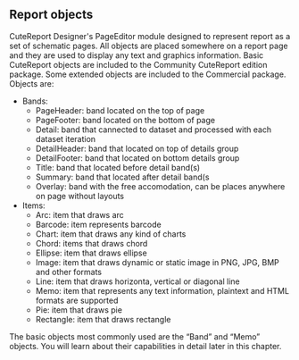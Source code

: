 Report objects
--------
CuteReport Designer's PageEditor module designed to represent report as a set of schematic pages. All objects are placed somewhere on a report page and they are used to display any text and graphics information. Basic CuteReport objects are included to the Community CuteReport edition package. Some extended objects are included to the Commercial package.
Objects are:
* Bands:
  * PageHeader: band located on the top of page
  * PageFooter: band located on the bottom of page
  * Detail: band that cannected to dataset and processed with each dataset iteration
  * DetailHeader: band that located on top of details group
  * DetailFooter: band that located on bottom details group
  * Title: band that located before detail band(s)
  * Summary: band that located after detail band(s
  * Overlay: band with the free accomodation, can be places anywhere on page without layouts
* Items:
  * Arc: item that draws arc
  * Barcode: item represents barcode
  * Chart: item that draws any kind of charts
  * Chord: items that draws chord
  * Ellipse: item that draws ellipse
  * Image: item that draws dynamic or static image in PNG, JPG, BMP and other formats
  * Line: item that draws horizonta, vertical or diagonal line
  * Memo: item that represents any text information, plaintext and HTML formats are supported
  * Pie: item that draws pie
  * Rectangle: item that draws rectangle

The basic objects most commonly used are the “Band” and “Memo” objects. You will learn about their capabilities in detail later in this chapter.
